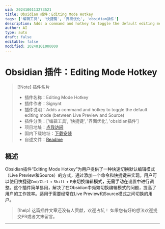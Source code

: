 ```yaml
---
uid: 2024100113273521
title: Obsidian 插件：Editing Mode Hotkey
tags: ['编辑工具', '快捷键', '界面优化', 'obsidian插件']
description: Adds a command and hotkey to toggle the default editing mode (between Live Preview and Source)
author: AI
type: auto
draft: false
editable: false
modified: 20240101000000
---
```


# Obsidian 插件：Editing Mode Hotkey

> [!Note] 插件名片
> - 插件名称：Editing Mode Hotkey
> - 插件作者：Signynt
> - 插件说明：Adds a command and hotkey to toggle the default editing mode (between Live Preview and Source)
> - 插件分类：['编辑工具', '快捷键', '界面优化', 'obsidian插件']
> - 项目地址：[点我访问](https://github.com/Signynt/obsidian-editing-mode-hotkey)
> - 国内下载地址：[下载安装](https://pkmer.cn/products/plugin/pluginMarket/?editing-mode-hotkey)
> - 自述文件：[Readme](https://ghproxy.net/https://raw.githubusercontent.com/Signynt/obsidian-editing-mode-hotkey/master/README.md)



## 概述

Obsidian插件“Editing Mode Hotkey”为用户提供了一种快速切换默认编辑模式（Live Preview和Source）的方式，通过添加一个命令和快捷键来实现。用户可以使用快捷键`Cmd/Ctrl` + `Shift` + `E`来切换编辑模式，无需手动在设置中进行调整。这个插件简单易用，解决了在Obsidian中频繁切换编辑模式的问题，提高了用户的工作效率。适用于需要经常在Live Preview和Source模式之间切换的用户。


> [!help] 
> 这篇插件文章还没有人贡献，欢迎占坑！
> 如果您有好的想法欢迎提交PR或者文末留言。
> 

---



